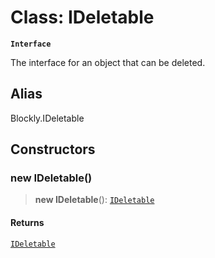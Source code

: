 # Class: IDeletable

**`Interface`**

The interface for an object that can be deleted.

## Alias

Blockly.IDeletable

## Constructors

### new IDeletable()

> **new IDeletable**(): [`IDeletable`](IDeletable.md)

#### Returns

[`IDeletable`](IDeletable.md)
